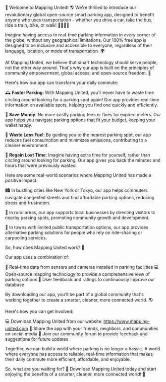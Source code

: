 🎉 Welcome to Mapping United! 🌎 We're thrilled to introduce our revolutionary global open-source smart parking app, designed to benefit anyone who uses transportation - whether you drive a car, take the bus, ride a train, bike, or walk! 🚌🚂🛴‍♂️

Imagine having access to real-time parking information in every corner of the globe, without any geographical limitations. Our 100% free app is designed to be inclusive and accessible to everyone, regardless of their language, location, or mode of transportation. 🌍

At Mapping United, we believe that smart technology should serve people, not the other way around. That's why our app is built on the principles of community empowerment, global access, and open-source freedom. 🤝

Here's how our app can transform your daily commute:

🕰️ **Faster Parking**: With Mapping United, you'll never have to waste time circling around looking for a parking spot again! Our app provides real-time information on available spots, helping you find one quickly and efficiently.

💸 **Save Money**: No more costly parking fees or fines for expired meters. Our app helps you navigate parking options that fit your budget, keeping your wallet happy.

🚗 **Waste Less Fuel**: By guiding you to the nearest parking spot, our app reduces fuel consumption and minimizes emissions, contributing to a cleaner environment.

💪 **Regain Lost Time**: Imagine having extra time for yourself, rather than circling around looking for parking. Our app gives you back the minutes and hours that were previously wasted.

Here are some real-world scenarios where Mapping United has made a positive impact:

🏙️ In bustling cities like New York or Tokyo, our app helps commuters navigate congested streets and find affordable parking options, reducing stress and frustration.

🌳 In rural areas, our app supports local businesses by directing visitors to nearby parking spots, promoting community growth and development.

🚂 In towns with limited public transportation options, our app provides alternative parking solutions for people who rely on ride-sharing or carpooling services.

So, how does Mapping United work? 🤔

Our app uses a combination of:

📍 Real-time data from sensors and cameras installed in parking facilities
💻 Open-source mapping technology to provide a comprehensive view of parking options
📱 User feedback and ratings to continuously improve our database

By downloading our app, you'll be part of a global community that's working together to create a smarter, cleaner, more connected world. 🌎

Here's how you can get involved:

💻 Download Mapping United from our website: https://www.mapping-united.com
📱 Share the app with your friends, neighbors, and communities on social media
💬 Join our community forum to provide feedback and suggestions for future updates

Together, we can build a world where parking is no longer a hassle. A world where everyone has access to reliable, real-time information that makes their daily commute more efficient, affordable, and enjoyable.

So, what are you waiting for? 🎉 Download Mapping United today and start enjoying the benefits of a smarter, cleaner, more connected world! 🌟